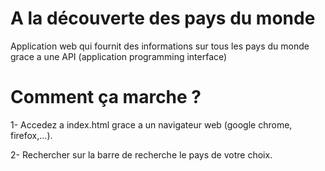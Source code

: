 # A la découverte des pays du monde
Application web qui fournit des informations sur tous les pays du monde grace a une API (application programming interface)

# Comment ça marche ? 
1- Accedez a index.html grace a un navigateur web (google chrome, firefox,...).

2- Rechercher sur la barre de recherche le pays de votre choix.
